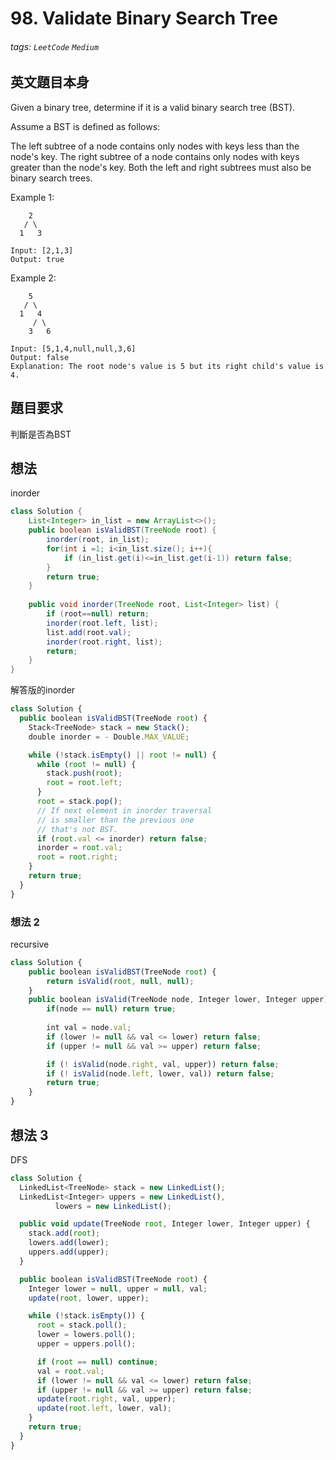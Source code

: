 # 98. Validate Binary Search Tree
###### tags: `LeetCode` `Medium`

## 英文題目本身
Given a binary tree, determine if it is a valid binary search tree (BST).

Assume a BST is defined as follows:

The left subtree of a node contains only nodes with keys less than the node's key.
The right subtree of a node contains only nodes with keys greater than the node's key.
Both the left and right subtrees must also be binary search trees.

Example 1:
```
    2
   / \
  1   3

Input: [2,1,3]
Output: true
```
Example 2:
```
    5
   / \
  1   4
     / \
    3   6

Input: [5,1,4,null,null,3,6]
Output: false
Explanation: The root node's value is 5 but its right child's value is 4.
```
## 題目要求
判斷是否為BST
## 想法
inorder
```java
class Solution {
    List<Integer> in_list = new ArrayList<>();
    public boolean isValidBST(TreeNode root) {
        inorder(root, in_list);
        for(int i =1; i<in_list.size(); i++){
            if (in_list.get(i)<=in_list.get(i-1)) return false;
        }
        return true;
    }
    
    public void inorder(TreeNode root, List<Integer> list) {
        if (root==null) return;
        inorder(root.left, list);
        list.add(root.val);
        inorder(root.right, list);
        return;
    }
}
```
解答版的inorder
```javascript
class Solution {
  public boolean isValidBST(TreeNode root) {
    Stack<TreeNode> stack = new Stack();
    double inorder = - Double.MAX_VALUE;

    while (!stack.isEmpty() || root != null) {
      while (root != null) {
        stack.push(root);
        root = root.left;
      }
      root = stack.pop();
      // If next element in inorder traversal
      // is smaller than the previous one
      // that's not BST.
      if (root.val <= inorder) return false;
      inorder = root.val;
      root = root.right;
    }
    return true;
  }
}
```

### 想法 2
recursive
```javascript
class Solution {
    public boolean isValidBST(TreeNode root) {
        return isValid(root, null, null);
    }
    public boolean isValid(TreeNode node, Integer lower, Integer upper) {
        if(node == null) return true;
        
        int val = node.val;
        if (lower != null && val <= lower) return false;
        if (upper != null && val >= upper) return false;

        if (! isValid(node.right, val, upper)) return false;
        if (! isValid(node.left, lower, val)) return false;
        return true;
    }
}
```

## 想法 3
DFS

```javascript
class Solution {
  LinkedList<TreeNode> stack = new LinkedList();
  LinkedList<Integer> uppers = new LinkedList(),
          lowers = new LinkedList();

  public void update(TreeNode root, Integer lower, Integer upper) {
    stack.add(root);
    lowers.add(lower);
    uppers.add(upper);
  }

  public boolean isValidBST(TreeNode root) {
    Integer lower = null, upper = null, val;
    update(root, lower, upper);

    while (!stack.isEmpty()) {
      root = stack.poll();
      lower = lowers.poll();
      upper = uppers.poll();

      if (root == null) continue;
      val = root.val;
      if (lower != null && val <= lower) return false;
      if (upper != null && val >= upper) return false;
      update(root.right, val, upper);
      update(root.left, lower, val);
    }
    return true;
  }
}
```